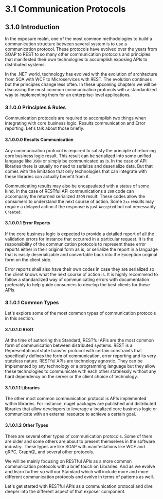 # 3.1 Communication Protocols
## 3.1.0 Introduction
In the exposure realm, one of the most common methodologies to build a communication structure between several system is to use a communication protocol. These protocols have evolved over the years from SOAP to REST to so many other communication protocols and principles that manifested their own technologies to accomplish exposing APIs to distributed systems.

In the .NET world, technology has evolved with the evolution of architecture from SOA with WCF to Microservices with REST. The evolution continues but the principles change less often. In these upcoming chapters we will be discussing the most common communication protocols with a standardized way to implementing them for an enterprise-level applications.

### 3.1.0.0 Principles & Rules
Communication protocols are required to accomplish two things when integrating with core business logic. Results communication and Error reporting. Let's talk about those briefly:

#### 3.1.0.0.0 Results Communication
Any communication protocol is required to satisfy the principle of returning core business logic result. This result can be serialized into some unified language like `JSON` or simply be communicated as is. In the case of API libraries there is usually no need to serialize and deserialize data. But that comes with the limitation that only technologies that can integrate with these libraries can actually benefit from it.

Communicating results may also be encapsulated with a status of some kind. In the case of RESTful API communications a `200` code can accompany the returned serialized `JSON` result. These codes allow the consumers to understand the next course of action. Some `2xx` results may require a delayed action if the response is just `Accepted` but not necessarily `Created`.

#### 3.1.0.0.1 Error Reports
If the core business logic is expected to provide a detailed report of all the validation errors for instance that occurred in a particular request. It is the responsibility of the communication protocols to represent these error reports either in their original form as is, or serialize the report in a language that is easily deserializable and convertable back into the Exception original form on the client side.

Error reports shall also have their own codes in case they are serialized so the client knows what the next course of action is. It is highly recommend to follow a standardized way of communicating errors with documentation preferably to help guide consumers to develop the best clients for these APIs.

### 3.1.0.1 Common Types
Let's explore some of the most common types of communication protocols in this section.

#### 3.1.0.1.0 REST
At the time of authoring this Standard, RESTful APIs are the most common form of communication between distributed systems. REST is a Representational state transfer protocol with certain constraints that specifically defines the form of communication, error reporting and its very stateless nature. RESTful APIs are technology agnostic. They can be implemented by any technology or a programming language but they allow these technologies to communicate with each other statelessly without any hard dependency on the server or the client choice of technology.

#### 3.1.0.1.1 Libraries
The other most common communication protocol is APIs implemented within libraries. For instance, nuget packages are published and distributed libraries that allow developers to leverage a localized core business logic or communicate with an external resource to achieve a certain goal.

#### 3.1.0.1.2 Other Types
There are several other types of communication protocols. Some of them are older and some others are about to present themselves in the software industry. These types are like SOAP with manifestations like WCF and gRPC, GraphQL and several other protocols.

We will be mainly focusing on RESTful APIs as a more common communication protocols with a brief touch on Libraries. And as we evolve and learn further so will our Standard which will include more and more different communication protocols and evolve in terms of patterns as well.

Let's get started with RESTful APIs as a communication protocol and dive deeper into the different aspect of that exposer component.